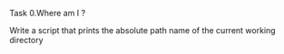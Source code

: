 Task 0.Where am I ?

Write a script that prints the absolute path name of the current working directory
